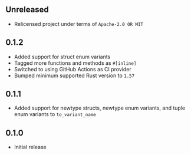 Unreleased
----------
- Relicensed project under terms of `Apache-2.0 OR MIT`


0.1.2
-----
- Added support for struct enum variants
- Tagged more functions and methods as `#[inline]`
- Switched to using GitHub Actions as CI provider
- Bumped minimum supported Rust version to `1.57`


0.1.1
-----
- Added support for newtype structs, newtype enum variants, and tuple
  enum variants to `to_variant_name`


0.1.0
-----
- Initial release
